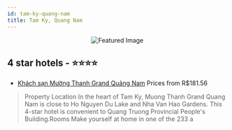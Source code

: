 ```yaml
---
id: tam-ky-quang-nam
title: Tam Ky, Quang Nam
---
```


<center><img src="https://i.travelapi.com/hotels/13000000/12040000/12030800/12030772/2a897a44_z.jpg" alt="Featured Image" /></center>


##  4 star hotels - ⭐️⭐️⭐️⭐️

-    [Khách sạn Mường Thanh Grand Quảng Nam](https://us.hurb.com/hotels/tam-ky/khach-san-muong-thanh-grand-quang-nam-JNP-JP767219?cmp=18055) Prices from R$181.56
   > Property Location In the heart of Tam Ky, Muong Thanh Grand Quang Nam is close to Ho Nguyen Du Lake and Nha Van Hao Gardens.  This 4-star hotel is convenient to Quang Truong Provincial People&apos;s Building.Rooms Make yourself at home in one of the 233 a
